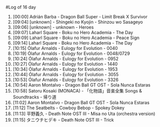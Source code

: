 #Log of 16 day

1. [00:00] Adrián Barba - Dragon Ball Super - Limit Break X Survivor
1. [09:04] [unknown] - Shingeki no Kyojin - Shinzou wo Sasageyo
1. [09:06] [unknown] - unknown - Heroes
1. [09:07] Laharl Square - Boku no Hero Academia - The Day
1. [09:09] Laharl Square - Boku no Hero Academia - Peace Sign
1. [09:14] Laharl Square - Boku no Hero Academia - The Day
1. [10:15] Ólafur Arnalds - Eulogy for Evolution - 0040
1. [10:19] Ólafur Arnalds - Eulogy for Evolution - 0048/0729
1. [10:24] Ólafur Arnalds - Eulogy for Evolution - 0952
1. [10:27] Ólafur Arnalds - Eulogy for Evolution - 1440
1. [10:34] Ólafur Arnalds - Eulogy for Evolution - 1953
1. [10:44] Ólafur Arnalds - Eulogy for Evolution - 3055
1. [10:53] Ólafur Arnalds - Eulogy for Evolution - 3326
1. [10:54] Aaron Montalvo - Dragon Ball GT OST - Sola Nunca Estaras
1. [10:58] Satoru Kosaki (MONACA) - 「化物語」音楽全集 Songs & Soundtracks - 帰り道
1. [11:02] Aaron Montalvo - Dragon Ball GT OST - Sola Nunca Estaras
1. [11:12] The Seatbelts - Cowboy Bebop - Spokey Dokey
1. [11:13] 平野義久 - Death Note OST III - Misa no Uta (orchestra version)
1. [11:15] タニウチヒデキ - Death Note OST III - Trick
